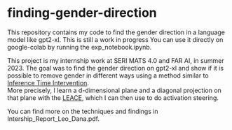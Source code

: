 # finding-gender-direction
This repository contains my code to find the gender direction in a language model like gpt2-xl. This is still a work in progress You can use it directly on google-colab by running the exp_notebook.ipynb.

This project is my internship work at SERI MATS 4.0 and FAR AI, in summer 2023. The goal was to find the gender direction on gpt2-xl and show if it is possible to remove gender in different ways using a method similar to [Inference Time Intervention](https://www.researchgate.net/publication/371347185_Inference-Time_Intervention_Eliciting_Truthful_Answers_from_a_Language_Model).\
More precisely, I learn a d-dimensional plane and a diagonal projection on that plane with the [LEACE](https://arxiv.org/abs/2306.03819), which I can then use to do activation steering.

You can find more on the techniques and findings in Intership_Report_Leo_Dana.pdf.